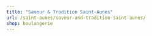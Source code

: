 ```yaml
---
title: "Saveur & Tradition Saint-Aunès"
url: /saint-aunes/saveur-and-tradition-saint-aunes/
shop: boulangerie
---
```

